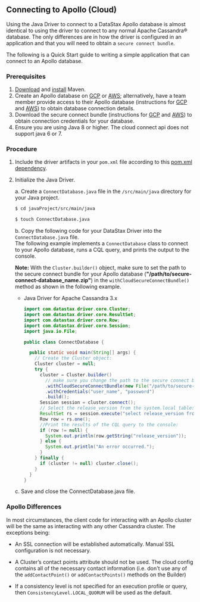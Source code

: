 ## Connecting to Apollo (Cloud)

Using the Java Driver to connect to a DataStax Apollo database is almost identical to using
the driver to connect to any normal Apache Cassandra® database. The only differences are in how the
driver is configured in an application and that you will need to obtain a `secure connect bundle`.

The following is a Quick Start guide to writing a simple application that can connect to an Apollo
database.

### Prerequisites

1. [Download][Download Maven] and [install][Install Maven] Maven.
1. Create an Apollo database on [GCP][Create an Apollo database - GCP] or
   [AWS][Create an Apollo database - AWS]; alternatively, have a team member provide access to their
   Apollo database (instructions for [GCP][Access an Apollo database - GCP] and 
   [AWS][Access an Apollo database - AWS]) to obtain database connection details.
1. Download the secure connect bundle (instructions for
   [GCP][Download the secure connect bundle - GCP] and 
   [AWS][Download the secure connect bundle - AWS]) to obtain connection credentials for your 
   database.
1. Ensure you are using Java 8 or higher. The cloud connect api does not support java 6 or 7.

### Procedure

1. Include the driver artifacts in your `pom.xml` file according to this [pom.xml dependency].

1. Initialize the Java Driver.

    a. Create a `ConnectDatabase.java` file in the `/src/main/java` directory for your Java project.

      ```sh
      $ cd javaProject/src/main/java
      ```
      ```sh
      $ touch ConnectDatabase.java
      ```

    b. Copy the following code for your DataStax Driver into the `ConnectDatabase.java` file.  
    The following example implements a `ConnectDatabase` class to connect to your Apollo database,
    runs a CQL query, and prints the output to the console.

      **Note:** With the `Cluster.builder()` object, make sure to set the path to the secure
      connect bundle for your Apollo database (**"/path/to/secure-connect-database_name.zip"**) in
      the `withCloudSecureConnectBundle()` method as shown in the following example.  
      * Java Driver for Apache Cassandra 3.x

          ```java
          import com.datastax.driver.core.Cluster;
          import com.datastax.driver.core.ResultSet;
          import com.datastax.driver.core.Row;
          import com.datastax.driver.core.Session;
          import java.io.File;

          public class ConnectDatabase {

            public static void main(String[] args) {
              // Create the Cluster object:
              Cluster cluster = null;
              try {
                cluster = Cluster.builder()
                  // make sure you change the path to the secure connect bundle below
                  .withCloudSecureConnectBundle(new File("/path/to/secure-connect-database_name.zip"))
                  .withCredentials("user_name", "password")
                  .build();
                Session session = cluster.connect();
                // Select the release_version from the system.local table:
                ResultSet rs = session.execute("select release_version from system.local");
                Row row = rs.one();
                //Print the results of the CQL query to the console:
                if (row != null) {
                  System.out.println(row.getString("release_version"));
                } else {
                  System.out.println("An error occurred.");
                }
              } finally {
                if (cluster != null) cluster.close();
              }
            }
          }
          ```

    c. Save and close the ConnectDatabase.java file.

### Apollo Differences

In most circumstances, the client code for interacting with an Apollo cluster will be the same as
interacting with any other Cassandra cluster. The exceptions being:

  * An SSL connection will be established automatically. Manual SSL configuration is not necessary.

  * A Cluster’s contact points attribute should not be used. The cloud config contains all of the
  necessary contact information (i.e. don't use any of the `addContactPoint()` or
  `addContactPoints()` methods on the Builder)

  * If a consistency level is not specified for an execution profile or query, then
  `ConsistencyLevel.LOCAL_QUORUM` will be used as the default.

[Download Maven]: https://maven.apache.org/download.cgi
[Install Maven]: https://maven.apache.org/install.html
[Create an Apollo database - GCP]: https://helpdocs.datastax.com/gcp/dscloud/apollo/dscloudGettingStarted.html#dscloudCreateCluster
[Create an Apollo database - AWS]: https://helpdocs.datastax.com/aws/dscloud/apollo/dscloudGettingStarted.html#dscloudCreateCluster
[Access an Apollo database - GCP]: https://helpdocs.datastax.com/gcp/dscloud/apollo/dscloudShareClusterDetails.html
[Access an Apollo database - AWS]: https://helpdocs.datastax.com/aws/dscloud/apollo/dscloudShareClusterDetails.html
[Download the secure connect bundle - GCP]: https://helpdocs.datastax.com/gcp/dscloud/apollo/dscloudObtainingCredentials.html
[Download the secure connect bundle - AWS]: https://helpdocs.datastax.com/aws/dscloud/apollo/dscloudObtainingCredentials.html
[pom.xml dependency]: ../../#getting-the-driver
